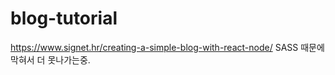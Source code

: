 # blog-tutorial

https://www.signet.hr/creating-a-simple-blog-with-react-node/
SASS 때문에 막혀서 더 못나가는중.
